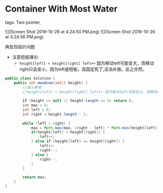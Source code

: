 # Container With Most Water
tags: Two pointer, 

![](Screen Shot 2016-10-26 at 4.24.50 PM.png)
![](Screen Shot 2016-10-26 at 4.24.56 PM.png)

典型双指针问题

* 注意短板理论: 
  * ```height[left] < height[right] left++``` 因为移动left可能变大，而移动right只会变小，因为left是短板，高固定死了,没法补救。反之亦然。
```java
public class Solution {
    public int maxArea(int[] height) {
        //谁小移谁
        //height[left] < height[right] left++ 因为移动left可能变大，而移动right只会变小，因为left是短板，高固定死了
        
        if (height == null || height.length == 0) return 0;
        int max = 0;
        int left = 0;
        int right = height.length - 1;
        
        while (left < right) {
            max = Math.max(max, (right - left) * Math.min(height[left], height[right]));
            if(height[left] < height[right]) {
                left++;
            } else if (height[left] == height[right]) {
                left++;
                right--;
            } else {
                right--;
            }
        }
        
        return max;
    }
}
```